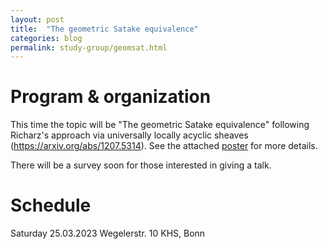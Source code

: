 ```yaml
---
layout: post
title:  "The geometric Satake equivalence"
categories: blog
permalink: study-group/geomsat.html
---
```




# Program & organization

This time the topic will be "The geometric Satake equivalence" following Richarz's approach via universally locally acyclic sheaves (https://arxiv.org/abs/1207.5314). See the attached [poster](/assets/Geomsatplan.pdf) for more details.
 
There will be a survey soon for those interested in giving a talk.

# Schedule

Saturday 25.03.2023 Wegelerstr. 10 KHS, Bonn